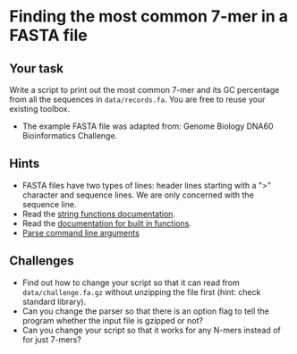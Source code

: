 # Finding the most common 7-mer in a FASTA file

## Your task

Write a script to print out the most common 7-mer and its GC percentage from all
the sequences in `data/records.fa`. You are free to reuse your existing toolbox.

- The example FASTA file was adapted from: Genome Biology DNA60 Bioinformatics
  Challenge.

## Hints

- FASTA files have two types of lines: header lines starting with a ">"
character and sequence lines. We are only concerned with the sequence line.
- Read the [string functions documentation](https://docs.python.org/3/library/string.html).
- Read the [documentation for built in functions](https://docs.python.org/3/library/functions.html).
- [Parse command line arguments](https://docs.python.org/3/howto/argparse.html)

## Challenges

- Find out how to change your script so that it can read from
  `data/challenge.fa.gz` without unzipping the file first (hint: check standard
  library).
- Can you change the parser so that there is an option flag to tell the
  program whether the input file is gzipped or not?
- Can you change your script so that it works for any N-mers instead of for
  just 7-mers?
